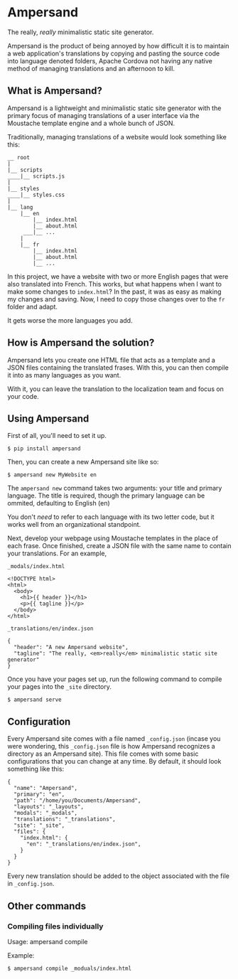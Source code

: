 # Ampersand
The really, *really* minimalistic static site generator.

Ampersand is the product of being annoyed by how difficult it is to maintain
a web application's translations by copying and pasting the source code into
language denoted folders, Apache Cordova not having any native method of
managing translations and an afternoon to kill.

## What is Ampersand?

Ampersand is a lightweight and minimalistic static site generator with the
primary focus of managing translations of a user interface via the Moustache
template engine and a whole bunch of JSON.

Traditionally, managing translations of a website would look something like
this:

```
__ root
|
|__ scripts
____|__ scripts.js
|
|__ styles
____|__ styles.css
|
|__ lang
    |__ en
        |__ index.html
        |__ about.html
     ___|__ ...
    |
    |__ fr
        |__ index.html
        |__ about.html
        |__ ...

```

In this project, we have a website with two or more English pages that were
also translated into French. This works, but what happens when I want to make
some changes to `index.html`? In the past, it was as easy as making my changes
and saving. Now, I need to copy those changes over to the `fr` folder and
adapt.

It gets worse the more languages you add.

## How is Ampersand the solution?

Ampersand lets you create one HTML file that acts as a template and a JSON files
containing the translated frases. With this, you can then compile it into
as many languages as you want.

With it, you can leave the translation to the localization team and focus on
your code.

## Using Ampersand

First of all, you'll need to set it up.

```
$ pip install ampersand
```

Then, you can create a new Ampersand site like so:

```
$ ampersand new MyWebsite en
```

The `ampersand new` command takes two arguments: your title and primary
language. The title is required, though the primary language can be ommited,
defaulting to English (en)

You don't *need* to refer to each language with its two letter code, but it
works well from an organizational standpoint.

Next, develop your webpage using Moustache templates in the place of each frase.
Once finished, create a JSON file with the same name to contain your
translations. For an example,

`_modals/index.html`
```
<!DOCTYPE html>
<html>
  <body>
    <h1>{{ header }}</h1>
    <p>{{ tagline }}</p>
  </body>
</html>
```

`_translations/en/index.json`
```
{
  "header": "A new Ampersand website",
  "tagline": "The really, <em>really</em> minimalistic static site generator"
}
```

Once you have your pages set up, run the following command to compile your pages
into the `_site` directory.

```
$ ampersand serve
```

## Configuration

Every Ampersand site comes with a file named `_config.json` (incase you were
wondering, this `_config.json` file is how Ampersand recognizes a directory
as an Ampersand site). This file comes with some basic configurations that you
can change at any time. By default, it should look something like this:

```
{
  "name": "Ampersand",
  "primary": "en",
  "path": "/home/you/Documents/Ampersand",
  "layouts": "_layouts",
  "modals": "_modals",
  "translations": "_translations",
  "site": "_site",
  "files": {
    "index.html": {
      "en": "_translations/en/index.json",
    }
  }
}

```

Every new translation should be added to the object associated with the file
in `_config.json`.

## Other commands

### Compiling files individually

Usage: ampersand compile <filename>

Example:
```
$ ampersand compile _moduals/index.html
```
